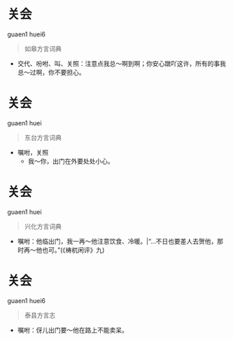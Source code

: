 # 关会
guaen1 huei6
> 如皋方言词典
- 交代、吩咐、叫、关照：注意点我总～啊到啊；你安心蹾吖这许，所有的事我总～过啊，你不要担心。

# 关会
guaen1 huei
> 东台方言词典
- 嘱咐，关照
  - 我～你，出门在外要处处小心。

# 关会
guaen1 huei
> 兴化方言词典
- 嘱咐：他临出门，我一再～他注意饮食、冷暖。|“…不日也要差人去贺他，那时再～他也可。”(《梼杌闲评》九)

# 关会
guaen1 huei6
> 泰县方言志
- 嘱咐：伢儿出门要～他在路上不能卖呆。
